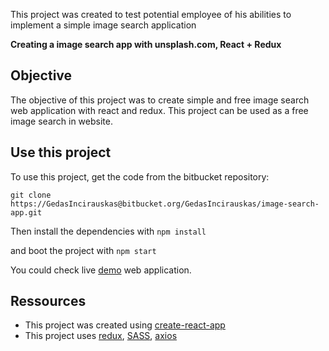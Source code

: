 This project was created to test potential employee of his abilities to implement a simple image search application

**Creating a image search app with unsplash.com, React + Redux**

## Objective

The objective of this project was to create simple and free image search web application with react and redux. This project can be used as a free image search in website.

## Use this project

To use this project, get the code from the bitbucket repository:

`git clone https://GedasIncirauskas@bitbucket.org/GedasIncirauskas/image-search-app.git`

Then install the dependencies with `npm install`

and boot the project with `npm start`

You could check live [demo](http://image-search.gjob.lt/) web application.

## Ressources

- This project was created using [create-react-app](https://github.com/facebook/create-react-app)
- This project uses [redux](https://redux.js.org/basics/usage-with-react), [SASS](https://www.npmjs.com/package/node-sass), [axios](https://www.npmjs.com/package/axios)
